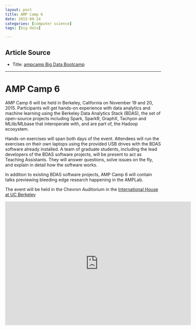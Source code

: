 ```yaml
---
layout: post
title: AMP Camp 6
date: 2015-09-24
categories: [computer science]
tags: [big data]

---
```


## Article Source
* Title: [ampcamp Big Data Bootcamp](http://ampcamp.berkeley.edu/6/)

---

# AMP Camp 6

AMP Camp 6 will be held in Berkeley, California on November 19 and 20, 2015. Participants will get hands-on experience with data analytics and machine learning using the Berkeley Data Analytics Stack (BDAS), the set of open-source projects including Spark, SparkR, GraphX, Tachyon and MLlib/MLbase that interoperate with, and are part of, the Hadoop ecosystem.

Hands-on exercises will span both days of the event. Attendees will run the exercises on their own laptops using the provided USB drives with the BDAS software already installed. A team of graduate students, including the lead developers of the BDAS software projects, will be present to act as Teaching Assistants. They will answer questions, solve issues on the fly, and explain in detail how the software works.

In addition to existing BDAS software projects, AMP Camp 6 will contain talks previewing bleeding edge research happening in the AMPLab.

The event will be held in the Chevron Auditorium in the [International House at UC Berkeley](http://ampcamp.berkeley.edu/6/#local-information)


<iframe width="600" height="400" src="https://www.youtube.com/embed/y-LFsYg20PU?list=PLbDk7g7PotW149tgUaxX-5Fh10wP8NG6L" frameborder="0" allowfullscreen></iframe>